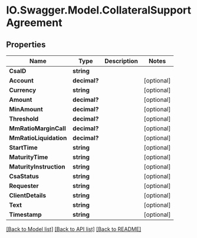 # IO.Swagger.Model.CollateralSupportAgreement
## Properties

Name | Type | Description | Notes
------------ | ------------- | ------------- | -------------
**CsaID** | **string** |  | 
**Account** | **decimal?** |  | [optional] 
**Currency** | **string** |  | [optional] 
**Amount** | **decimal?** |  | [optional] 
**MinAmount** | **decimal?** |  | [optional] 
**Threshold** | **decimal?** |  | [optional] 
**MmRatioMarginCall** | **decimal?** |  | [optional] 
**MmRatioLiquidation** | **decimal?** |  | [optional] 
**StartTime** | **string** |  | [optional] 
**MaturityTime** | **string** |  | [optional] 
**MaturityInstruction** | **string** |  | [optional] 
**CsaStatus** | **string** |  | [optional] 
**Requester** | **string** |  | [optional] 
**ClientDetails** | **string** |  | [optional] 
**Text** | **string** |  | [optional] 
**Timestamp** | **string** |  | [optional] 

[[Back to Model list]](../README.md#documentation-for-models) [[Back to API list]](../README.md#documentation-for-api-endpoints) [[Back to README]](../README.md)

